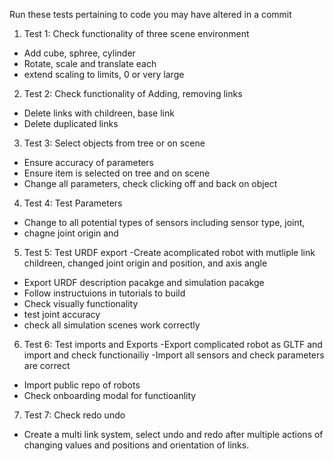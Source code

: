 Run these tests pertaining to code you may have altered in a commit


1. Test 1: Check functionality of three scene environment
 - Add cube, sphree, cylinder
  - Rotate, scale and translate each
  - extend scaling to limits, 0 or very large

2. Test 2: Check functionality of Adding, removing links
 - Delete links with childreen, base link
 - Delete duplicated links

3. Test 3: Select objects from tree or on scene
 - Ensure accuracy of parameters
 - Ensure item is selected on tree and on scene
 - Change all parameters, check clicking off and back on object
 
4. Test 4: Test Parameters
- Change to all potential types of sensors including sensor type, joint, 
- chagne joint origin and 

5. Test 5: Test URDF export
-Create acomplicated robot with mutliple link childreen, changed joint origin and position, and axis angle
- Export URDF description pacakge and simulation pacakge
- Follow instructuions in tutorials to build
- Check visually functionality 
- test joint accuracy
- check all simulation scenes work correctly

6. Test 6: Test imports and Exports
-Export complicated robot as GLTF and import and check functionailiy
-Import all sensors and check parameters are correct
- Import public repo of robots
- Check onboarding modal for functioanlity

7. Test 7: Check redo undo
- Create a multi link system, select undo and redo after multiple actions of changing values and positions and orientation of links.